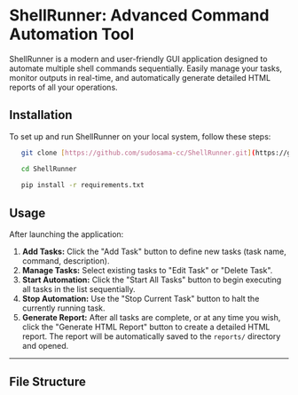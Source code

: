 # ShellRunner: Advanced Command Automation Tool

ShellRunner is a modern and user-friendly GUI application designed to automate multiple shell commands sequentially. Easily manage your tasks, monitor outputs in real-time, and automatically generate detailed HTML reports of all your operations.

## Installation

To set up and run ShellRunner on your local system, follow these steps:

 ```bash
    git clone [https://github.com/sudosama-cc/ShellRunner.git](https://github.com/sudosama-cc/ShellRunner.git)

    cd ShellRunner
    
    pip install -r requirements.txt
 ```

## Usage

After launching the application:

1.  **Add Tasks:** Click the "Add Task" button to define new tasks (task name, command, description).
2.  **Manage Tasks:** Select existing tasks to "Edit Task" or "Delete Task".
3.  **Start Automation:** Click the "Start All Tasks" button to begin executing all tasks in the list sequentially.
4.  **Stop Automation:** Use the "Stop Current Task" button to halt the currently running task.
5.  **Generate Report:** After all tasks are complete, or at any time you wish, click the "Generate HTML Report" button to create a detailed HTML report. The report will be automatically saved to the `reports/` directory and opened.

---

## File Structure

